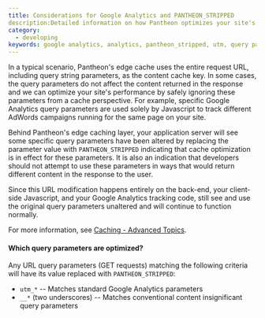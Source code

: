 ```yaml
---
title: Considerations for Google Analytics and PANTHEON_STRIPPED
description:Detailed information on how Pantheon optimizes your site's cache performance.
category:
  - developing
keywords: google analytics, analytics, pantheon_stripped, utm, query parameters, cache
---
```

In a typical scenario, Pantheon's edge cache uses the entire request URL, including query string parameters, as the content cache key. In some cases, the query parameters do not affect the content returned in the response and we can optimize your site's performance by safely ignoring these parameters from a cache perspective. For example, specific Google Analytics query parameters are used solely by Javascript to track different AdWords campaigns running for the same page on your site.

Behind Pantheon's edge caching layer, your application server will see some specific query parameters have been altered by replacing the parameter value with `PANTHEON_STRIPPED` indicating that cache optimization is in effect for these parameters. It is also an indication that developers should not attempt to use these parameters in ways that would return different content in the response to the user.

Since this URL modification happens entirely on the back-end, your client-side Javascript, and your Google Analytics tracking code, still see and use the original query parameters unaltered and will continue to function normally.

For more information, see [Caching - Advanced Topics](/docs/articles/sites/varnish/caching-advancedtopics).


#### Which query parameters are optimized?

Any URL query parameters (GET requests) matching the following criteria will have its value replaced with `PANTHEON_STRIPPED`:

- `utm_*` -- Matches standard Google Analytics parameters
- `__*` (two underscores) -- Matches conventional content insignificant query parameters
